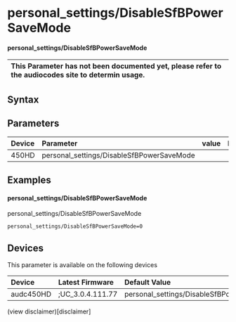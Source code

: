 ﻿---
description: personal_settings/DisableSfBPowerSaveMode
search: false
---

# personal_settings/DisableSfBPowerSaveMode

#### personal_settings/DisableSfBPowerSaveMode


| This Parameter has not been documented yet, please refer to the audiocodes site to determin usage.  | 
| :--- |

## Syntax

## Parameters
|Device|Parameter|value|Description|
|:---|:---|:---|:---|
| 450HD | personal_settings/DisableSfBPowerSaveMode |  |  |

## Examples
#### personal_settings/DisableSfBPowerSaveMode

personal_settings/DisableSfBPowerSaveMode

```
personal_settings/DisableSfBPowerSaveMode=0
```

## Devices
This parameter is available on the following devices

| Device | Latest Firmware | Default Value |
|:---|:---|:---|
| audc450HD | ;UC_3.0.4.111.77 | personal_settings/DisableSfBPowerSaveMode=0 

(view disclaimer)[disclaimer]
